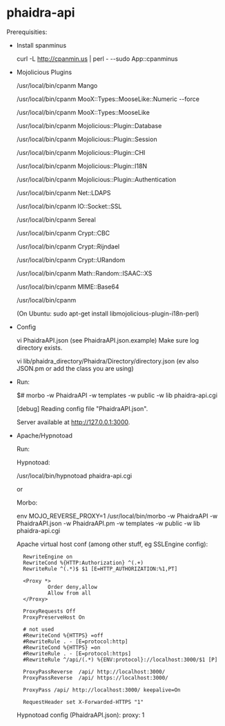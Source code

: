 phaidra-api 
===========

Prerequisities:

* Install spanminus
  
  curl -L http://cpanmin.us | perl - --sudo App::cpanminus

* Mojolicious Plugins

  /usr/local/bin/cpanm Mango

  /usr/local/bin/cpanm MooX::Types::MooseLike::Numeric --force

  /usr/local/bin/cpanm MooX::Types::MooseLike

  /usr/local/bin/cpanm Mojolicious::Plugin::Database
  
  /usr/local/bin/cpanm Mojolicious::Plugin::Session
  
  /usr/local/bin/cpanm Mojolicious::Plugin::CHI
  
  /usr/local/bin/cpanm Mojolicious::Plugin::I18N
  
  /usr/local/bin/cpanm Mojolicious::Plugin::Authentication
  
  /usr/local/bin/cpanm Net::LDAPS

  /usr/local/bin/cpanm IO::Socket::SSL

  /usr/local/bin/cpanm Sereal
 
  /usr/local/bin/cpanm Crypt::CBC

  /usr/local/bin/cpanm Crypt::Rijndael

  /usr/local/bin/cpanm Crypt::URandom

  /usr/local/bin/cpanm Math::Random::ISAAC::XS
 
  /usr/local/bin/cpanm MIME::Base64 

  /usr/local/bin/cpanm 
  
  (On Ubuntu: sudo apt-get install libmojolicious-plugin-i18n-perl)


* Config

  vi PhaidraAPI.json (see PhaidraAPI.json.example) Make sure log directory exists.

  vi lib/phaidra_directory/Phaidra/Directory/directory.json (ev also JSON.pm or add the class you are using) 

* Run:

  $# morbo -w PhaidraAPI -w templates -w public -w lib phaidra-api.cgi

  [debug] Reading config file "PhaidraAPI.json".

  Server available at http://127.0.0.1:3000.

* Apache/Hypnotoad

	Run: 
	
	Hypnotoad:
	
	/usr/local/bin/hypnotoad phaidra-api.cgi

	or
		
	Morbo:
	
	env MOJO_REVERSE_PROXY=1 /usr/local/bin/morbo -w PhaidraAPI -w PhaidraAPI.json -w PhaidraAPI.pm -w templates -w public -w lib phaidra-api.cgi
	
	Apache virtual host conf (among other stuff, eg SSLEngine config):
	
		RewriteEngine on
        RewriteCond %{HTTP:Authorization} ^(.+)
        RewriteRule ^(.*)$ $1 [E=HTTP_AUTHORIZATION:%1,PT]

        <Proxy *>
                Order deny,allow
                Allow from all
        </Proxy>

        ProxyRequests Off
        ProxyPreserveHost On

		# not used
        #RewriteCond %{HTTPS} =off
        #RewriteRule . - [E=protocol:http]
        #RewriteCond %{HTTPS} =on
        #RewriteRule . - [E=protocol:https]
        #RewriteRule ^/api/(.*) %{ENV:protocol}://localhost:3000/$1 [P]

        ProxyPassReverse  /api/ http://localhost:3000/
        ProxyPassReverse  /api/ https://localhost:3000/

        ProxyPass /api/ http://localhost:3000/ keepalive=On

        RequestHeader set X-Forwarded-HTTPS "1"

	Hypnotoad config (PhaidraAPI.json):
		proxy: 1	
